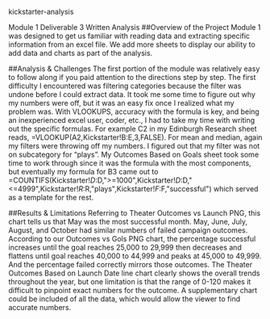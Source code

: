kickstarter-analysis

Module 1 Deliverable 3 Written Analysis
##Overview of the Project
Module 1 was designed to get us familiar with reading data and extracting specific information from an excel file. We add more sheets to display our ability to add data and charts as part of the analysis.

##Analysis & Challenges 
The first portion of the module was relatively easy to follow along if you paid attention to the directions step by step. The first difficulty I encountered was filtering categories because the filter was undone before I could extract data. It took me some time to figure out why my numbers were off, but it was an easy fix once I realized what my problem was. With VLOOKUPS, accuracy with the formula is key, and being an inexperienced excel user, coder, etc., I had to take my time with writing out the specific formulas. For example C2 in my Edinburgh Research sheet reads, =VLOOKUP(A2,Kickstarter!B:E,3,FALSE). For mean and median, again my filters were throwing off my numbers. I figured out that my filter was not on subcategory for “plays”. My Outcomes Based on Goals sheet took some time to work through since it was the formula with the most components, but eventually my formula for B3 came out to =COUNTIFS(Kickstarter!$D:$D,">=1000",Kickstarter!$D:$D,"<=4999",Kickstarter!$R:$R,"plays",Kickstarter!$F:$F,"successful") which served as a template for the rest.

##Results & Limitations
Referring to Theater Outcomes vs Launch PNG, this chart tells us that May was the most successful month. May, June, July, August, and October had similar numbers of failed campaign outcomes.
According to our Outcomes vs Gols PNG chart, the percentage successful increases until the goal reaches 25,000 to 29,999 then decreases and flattens until goal reaches 40,000 to 44,999 and peaks at 45,000 to 49,999. And the percentage failed correctly mirrors those outcomes.
The Theater Outcomes Based on Launch Date line chart clearly shows the overall trends throughout the year, but one limitation is that the range of 0-120 makes it difficult to pinpoint exact numbers for the outcome. A supplementary chart could be included of all the data, which would allow the viewer to find accurate numbers.
